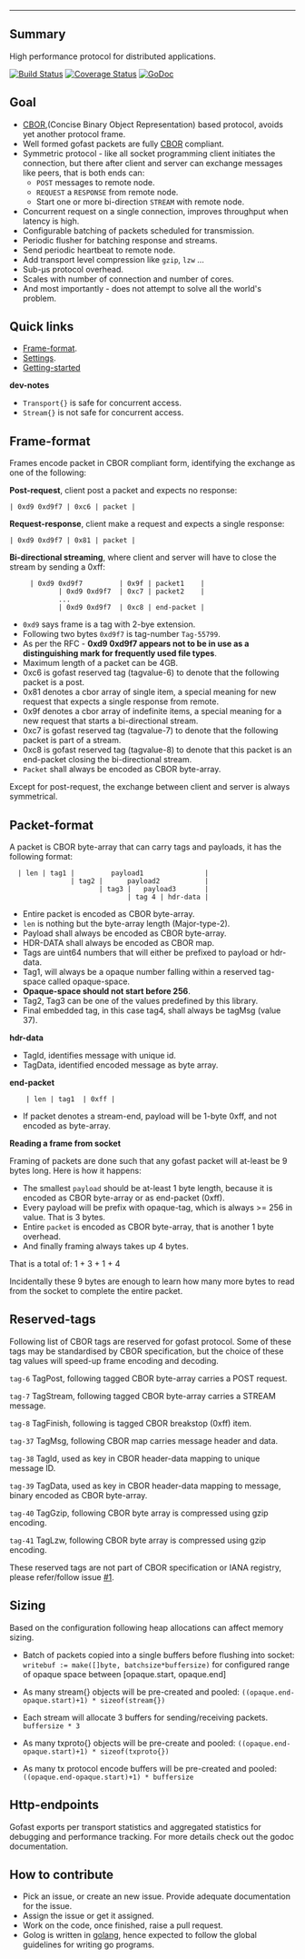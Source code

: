 -------
Summary
-------

High performance protocol for distributed applications.

[![Build Status](https://travis-ci.org/prataprc/gofast.png)](https://travis-ci.org/prataprc/gofast)
[![Coverage Status](https://coveralls.io/repos/prataprc/gofast/badge.png?branch=master&service=github)](https://coveralls.io/github/prataprc/gofast?branch=master)
[![GoDoc](https://godoc.org/github.com/prataprc/gofast?status.png)](https://godoc.org/github.com/prataprc/gofast)

Goal
----

* [CBOR](http://cbor.io),(Concise Binary Object Representation) based
  protocol, avoids yet another protocol frame.
* Well formed gofast packets are fully [CBOR](http://cbor.io) compliant.
* Symmetric protocol - like all socket programming client initiates
  the connection, but there after client and server can exchange
  messages like peers, that is both ends can:
  - `POST` messages to remote node.
  - `REQUEST` a `RESPONSE` from remote node.
  - Start one or more bi-direction `STREAM` with remote node.
* Concurrent request on a single connection, improves throughput when
  latency is high.
* Configurable batching of packets scheduled for transmission.
* Periodic flusher for batching response and streams.
* Send periodic heartbeat to remote node.
* Add transport level compression like `gzip`, `lzw` ...
* Sub-μs protocol overhead.
* Scales with number of connection and number of cores.
* And most importantly - does not attempt to solve all the world's problem.

Quick links
-----------

* [Frame-format](#frame-format).
* [Settings](https://godoc.org/github.com/prataprc/gofast#DefaultSettings).
* [Getting-started](docs/gettingstarted.md)

**dev-notes**

* `Transport{}` is safe for concurrent access.
* `Stream{}` is not safe for concurrent access.

Frame-format
------------

Frames encode packet in CBOR compliant form, identifying the exchange
as one of the following:

**Post-request**, client post a packet and expects no response:

```text
| 0xd9 0xd9f7 | 0xc6 | packet |
```

**Request-response**, client make a request and expects a single response:

```text
| 0xd9 0xd9f7 | 0x81 | packet |
```

**Bi-directional streaming**, where client and server will have to close
the stream by sending a 0xff:

```text
     | 0xd9 0xd9f7         | 0x9f | packet1    |
            | 0xd9 0xd9f7  | 0xc7 | packet2    |
            ...
            | 0xd9 0xd9f7  | 0xc8 | end-packet |
```

* `0xd9` says frame is a tag with 2-bye extension.
* Following two bytes `0xd9f7` is tag-number `Tag-55799`.
* As per the RFC - **0xd9 0xd9f7 appears not to be in use as a
  distinguishing mark for frequently used file types**.
* Maximum length of a packet can be 4GB.
* 0xc6 is gofast reserved tag (tagvalue-6) to denote that the following
  packet is a post.
* 0x81 denotes a cbor array of single item, a special meaning for new
  request that expects a single response from remote.
* 0x9f denotes a cbor array of indefinite items, a special meaning
  for a new request that starts a bi-directional stream.
* 0xc7 is gofast reserved tag (tagvalue-7) to denote that the following
  packet is part of a stream.
* 0xc8 is gofast reserved tag (tagvalue-8) to denote that this packet
  is an end-packet closing the bi-directional stream.
* `Packet` shall always be encoded as CBOR byte-array.

Except for post-request, the exchange between client and server is always
symmetrical.

Packet-format
-------------

A packet is CBOR byte-array that can carry tags and payloads, it has
the following format:

```text
  | len | tag1 |         payload1               |
               | tag2 |      payload2           |
                      | tag3 |   payload3       |
                             | tag 4 | hdr-data |
```

* Entire packet is encoded as CBOR byte-array.
* `len` is nothing but the byte-array length (Major-type-2).
* Payload shall always be encoded as CBOR byte-array.
* HDR-DATA shall always be encoded as CBOR map.
* Tags are uint64 numbers that will either be prefixed to payload or hdr-data.
* Tag1, will always be a opaque number falling within a reserved tag-space
  called opaque-space.
* **Opaque-space should not start before 256**.
* Tag2, Tag3 can be one of the values predefined by this library.
* Final embedded tag, in this case tag4, shall always be tagMsg (value 37).

**hdr-data**

* TagId, identifies message with unique id.
* TagData, identified encoded message as byte array.

**end-packet**

```text
    | len | tag1  | 0xff |
```

* If packet denotes a stream-end, payload will be 1-byte 0xff,
  and not encoded as byte-array.

**Reading a frame from socket**

Framing of packets are done such that any gofast packet will at-least be 9
bytes long. Here is how it happens:

* The smallest `payload` should be at-least 1 byte length, because it is
encoded as CBOR byte-array or as end-packet (0xff).
* Every payload will be prefix with opaque-tag, which is always >= 256 in
value. That is 3 bytes.
* Entire `packet` is encoded as CBOR byte-array, that is another 1 byte
overhead.
* And finally framing always takes up 4 bytes.

That is a total of: 1 + 3 + 1 + 4

Incidentally these 9 bytes are enough to learn how many more bytes to read
from the socket to complete the entire packet.

Reserved-tags
-------------

Following list of CBOR tags are reserved for gofast protocol. Some of these
tags may be standardised by CBOR specification, but the choice of these
tag values will speed-up frame encoding and decoding.

`tag-6`
    TagPost, following tagged CBOR byte-array carries a POST request.

`tag-7`
    TagStream, following tagged CBOR byte-array carries a STREAM message.

`tag-8`
    TagFinish, following is tagged CBOR breakstop (0xff) item.

`tag-37`
    TagMsg, following CBOR map carries message header and data.

`tag-38`
    TagId, used as key in CBOR header-data mapping to unique message ID.

`tag-39`
    TagData, used as key in CBOR header-data mapping to message, binary
    encoded as CBOR byte-array.

`tag-40`
    TagGzip, following CBOR byte array is compressed using gzip encoding.

`tag-41`
    TagLzw, following CBOR byte array is compressed using gzip encoding.

These reserved tags are not part of CBOR specification or IANA registry,
please refer/follow issue [#1](https://github.com/prataprc/gofast/issues/1).

Sizing
------

Based on the configuration following heap allocations can affect memory
sizing.

* Batch of packets copied into a single buffers before flushing into socket:
  `writebuf := make([]byte, batchsize*buffersize)`
  for configured range of opaque space between [opaque.start, opaque.end]

* As many stream{} objects will be pre-created and pooled:
  `((opaque.end-opaque.start)+1) * sizeof(stream{})`

* Each stream will allocate 3 buffers for sending/receiving packets.
  `buffersize * 3`

* As many txproto{} objects will be pre-create and pooled:
  `((opaque.end-opaque.start)+1) * sizeof(txproto{})`

* As many tx protocol encode buffers will be pre-created and pooled:
  `((opaque.end-opaque.start)+1) * buffersize`

Http-endpoints
--------------

Gofast exports per transport statistics and aggregated statistics for
debugging and performance tracking. For more details check out the
godoc documentation.

How to contribute
-----------------

* Pick an issue, or create an new issue. Provide adequate documentation for
  the issue.
* Assign the issue or get it assigned.
* Work on the code, once finished, raise a pull request.
* Golog is written in [golang](https://golang.org/), hence expected to follow the
  global guidelines for writing go programs.
